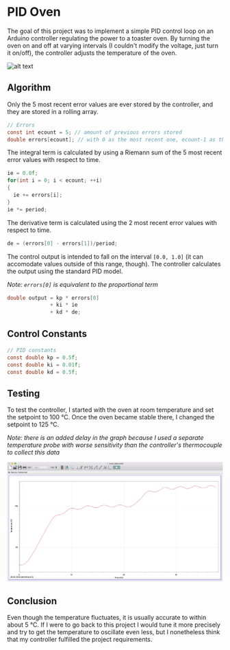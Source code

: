 # PID Oven

The goal of this project was to implement a simple PID control loop on an Arduino controller regulating the power to a toaster oven. By turning the oven on and off at varying intervals (I couldn't modify the voltage, just turn it on/off), the controller adjusts the temperature of the oven.

![alt text][pic]

[pic]: /oven_controller.jpeg "Logo Title Text 2"

## Algorithm


Only the 5 most recent error values are ever stored by the controller, and they are stored in a rolling array.

```C
// Errors
const int ecount = 5; // amount of previous errors stored
double errors[ecount]; // with 0 as the most recent one, ecount-1 as the oldest
``` 

The integral term is calculated by using a Riemann sum of the 5 most recent error values with respect to time.

```C
ie = 0.0f;
for(int i = 0; i < ecount; ++i)
{
  ie += errors[i];
}
ie *= period;
```

The derivative term is calculated using the 2 most recent error values with respect to time.

```C
de = (errors[0] - errors[1])/period;
```

The control output is intended to fall on the interval `[0.0, 1.0]` (it can accomodate values outside of this range, though). The controller calculates the output using the standard PID model.

*Note: `errors[0]` is equivalent to the proportional term*

```C
double output = kp * errors[0]
              + ki * ie
              + kd * de;
```

## Control Constants

```C
// PID constants
const double kp = 0.5f;
const double ki = 0.01f;
const double kd = 0.5f;
```

## Testing
To test the controller, I started with the oven at room temperature and set the setpoint to 100 °C. Once the oven became stable there, I changed the setpoint to 125 °C. 

*Note: there is an added delay in the graph because I used a separate temperature probe with worse sensitivity than the controller's thermocouple to collect this data*

![alt text](graph.jpeg "Oven Data")

## Conclusion

Even though the temperature fluctuates, it is usually accurate to within about 5 °C. If I were to go back to this project I would tune it more precisely and try to get the temperature to oscillate even less, but I nonetheless think that my controller fulfilled the project requirements.